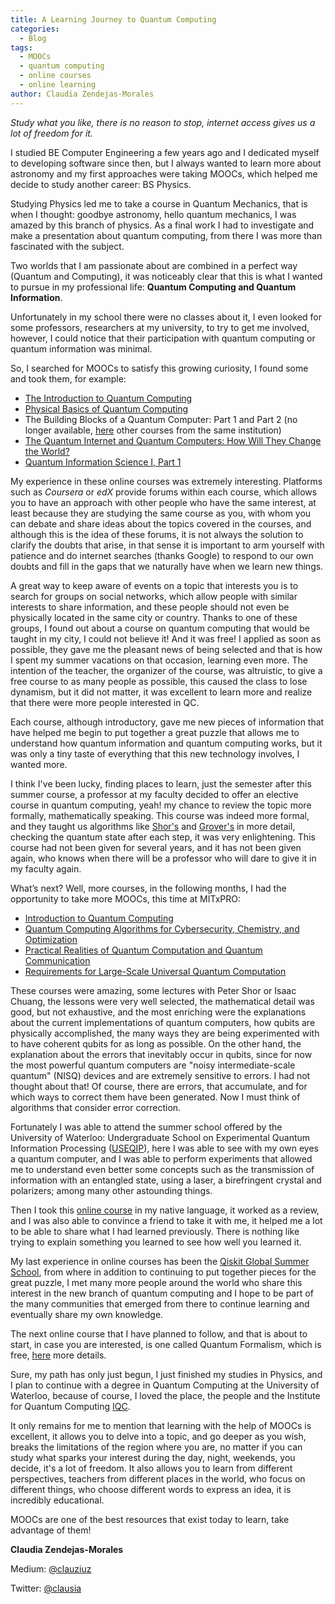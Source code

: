 ```yaml
---
title: A Learning Journey to Quantum Computing
categories:
  - Blog
tags:
  - MOOCs
  - quantum computing 
  - online courses
  - online learning
author: Claudia Zendejas-Morales
---
```


*Study what you like, there is no reason to stop, internet access gives us a lot of freedom for it.*

I studied BE Computer Engineering a few years ago and I dedicated myself to developing software since then, but I always wanted to learn more about astronomy and my first approaches were taking MOOCs, which helped me decide to study another career: BS Physics.

Studying Physics led me to take a course in Quantum Mechanics, that is when I thought: goodbye astronomy, hello quantum mechanics, I was amazed by this branch of physics. As a final work I had to investigate and make a presentation about quantum computing, from there I was more than fascinated with the subject.

Two worlds that I am passionate about are combined in a perfect way (Quantum and Computing), it was noticeably clear that this is what I wanted to pursue in my professional life: **Quantum Computing and Quantum Information**.

Unfortunately in my school there were no classes about it, I even looked for some professors, researchers at my university, to try to get me involved, however, I could notice that their participation with quantum computing or quantum information was minimal.

So, I searched for MOOCs to satisfy this growing curiosity, I found some and took them, for example:


* [The Introduction to Quantum Computing](https://www.coursera.org/learn/quantum-computing-algorithms)
* [Physical Basics of Quantum Computing](https://www.coursera.org/learn/physical-basis-quantum-computing)
* The Building Blocks of a Quantum Computer: Part 1 and Part 2 (no longer available, [here](https://www.edx.org/search?q=The%20Building%20Blocks%20of%20a%20Quantum%20Computer) other courses from the same institution)
* [The Quantum Internet and Quantum Computers: How Will They Change the World?](https://www.edx.org/course/the-quantum-internet-and-quantum-computers-how-w-2)
* [Quantum Information Science I, Part 1](https://www.edx.org/course/quantum-information-science-i-part-1)

My experience in these online courses was extremely interesting. Platforms such as *Coursera* or *edX* provide forums within each course, which allows you to have an approach with other people who have the same interest, at least because they are studying the same course as you, with whom you can debate and share ideas about the topics covered in the courses, and although this is the idea of these forums, it is not always the solution to clarify the doubts that arise, in that sense it is important to arm yourself with patience and do internet searches (thanks Google) to respond to our own doubts and fill in the gaps that we naturally have when we learn new things.

A great way to keep aware of events on a topic that interests you is to search for groups on social networks, which allow people with similar interests to share information, and these people should not even be physically located in the same city or country. Thanks to one of these groups, I found out about a course on quantum computing that would be taught in my city, I could not believe it! And it was free! I applied as soon as possible, they gave me the pleasant news of being selected and that is how I spent my summer vacations on that occasion, learning even more. The intention of the teacher, the organizer of the course, was altruistic, to give a free course to as many people as possible, this caused the class to lose dynamism, but it did not matter, it was excellent to learn more and realize that there were more people interested in QC.

Each course, although introductory, gave me new pieces of information that have helped me begin to put together a great puzzle that allows me to understand how quantum information and quantum computing works, but it was only a tiny taste of everything that this new technology involves, I wanted more.

I think I've been lucky, finding places to learn, just the semester after this summer course, a professor at my faculty decided to offer an elective course in quantum computing, yeah! my chance to review the topic more formally, mathematically speaking. This course was indeed more formal, and they taught us algorithms like [Shor's](https://en.wikipedia.org/wiki/Shor%27s_algorithm) and [Grover's](https://en.wikipedia.org/wiki/Grover%27s_algorithm) in more detail, checking the quantum state after each step, it was very enlightening. This course had not been given for several years, and it has not been given again, who knows when there will be a professor who will dare to give it in my faculty again.

What’s next? Well, more courses, in the following months, I had the opportunity to take more MOOCs, this time at MITxPRO:

* [Introduction to Quantum Computing](https://xpro.mit.edu/courses/course-v1:xPRO+QCFx1/)
* [Quantum Computing Algorithms for Cybersecurity, Chemistry, and Optimization](https://xpro.mit.edu/courses/course-v1:xPRO+QCFx2/)
* [Practical Realities of Quantum Computation and Quantum Communication](https://xpro.mit.edu/courses/course-v1:xPRO+QCRx1/)
* [Requirements for Large-Scale Universal Quantum Computation](https://xpro.mit.edu/courses/course-v1:xPRO+QCRx2/)

These courses were amazing, some lectures with Peter Shor or Isaac Chuang, the lessons were very well selected, the mathematical detail was good, but not exhaustive, and the most enriching were the explanations about the current implementations of quantum computers, how qubits are physically accomplished, the many ways they are being experimented with to have coherent qubits for as long as possible. On the other hand, the explanation about the errors that inevitably occur in qubits, since for now the most powerful quantum computers are "noisy intermediate-scale quantum" (NISQ) devices and are extremely sensitive to errors. I had not thought about that! Of course, there are errors, that accumulate, and for which ways to correct them have been generated. Now I must think of algorithms that consider error correction.

Fortunately I was able to attend the summer school offered by the University of Waterloo: Undergraduate School on Experimental Quantum Information Processing ([USEQIP](https://uwaterloo.ca/institute-for-quantum-computing/programs/useqip)), here I was able to see with my own eyes a quantum computer, and I was able to perform experiments that allowed me to understand even better some concepts such as the transmission of information with an entangled state, using a laser, a birefringent crystal and polarizers; among many other astounding things.

Then I took this [online course](https://www.youtube.com/channel/UC79Efam8SsDWNi3tS5mPJTg/videos) in my native language, it worked as a review, and I was also able to convince a friend to take it with me, it helped me a lot to be able to share what I had learned previously. There is nothing like trying to explain something you learned to see how well you learned it.

My last experience in online courses has been the [Qiskit Global Summer School](https://qiskit.org/events/summer-school/), from where in addition to continuing to put together pieces for the great puzzle, I met many more people around the world who share this interest in the new branch of quantum computing and I hope to be part of the many communities that emerged from there to continue learning and eventually share my own knowledge.

The next online course that I have planned to follow, and that is about to start, in case you are interested, is one called Quantum Formalism, which is free, [here](https://quantumformalism.substack.com/) more details.

Sure, my path has only just begun, I just finished my studies in Physics, and I plan to continue with a degree in Quantum Computing at the University of Waterloo, because of course, I loved the place, the people and the Institute for Quantum Computing [IQC](https://uwaterloo.ca/institute-for-quantum-computing/).

It only remains for me to mention that learning with the help of MOOCs is excellent, it allows you to delve into a topic, and go deeper as you wish, breaks the limitations of the region where you are, no matter if you can study what sparks your interest during the day, night, weekends, you decide, it's a lot of freedom. It also allows you to learn from different perspectives, teachers from different places in the world, who focus on different things, who choose different words to express an idea, it is incredibly educational.

MOOCs are one of the best resources that exist today to learn, take advantage of them!




**Claudia Zendejas-Morales**

Medium: [@clauziuz](https://medium.com/@clauziuz)

Twitter: [@clausia](https://twitter.com/clausia)

